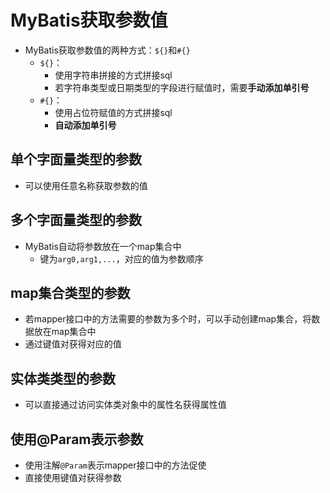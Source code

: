 # MyBatis获取参数值
- MyBatis获取参数值的两种方式：`${}`和`#{}`
	- `${}`：
		- 使用字符串拼接的方式拼接sql
		- 若字符串类型或日期类型的字段进行赋值时，需要**手动添加单引号**
	- `#{}`：
		- 使用占位符赋值的方式拼接sql
		- **自动添加单引号**

## 单个字面量类型的参数
- 可以使用任意名称获取参数的值
## 多个字面量类型的参数
- MyBatis自动将参数放在一个map集合中
	- 键为`arg0,arg1,...`，对应的值为参数顺序
## map集合类型的参数
- 若mapper接口中的方法需要的参数为多个时，可以手动创建map集合，将数据放在map集合中
- 通过键值对获得对应的值
## 实体类类型的参数
- 可以直接通过访问实体类对象中的属性名获得属性值
## 使用@Param表示参数
- 使用注解`@Param`表示mapper接口中的方法促使
- 直接使用键值对获得参数